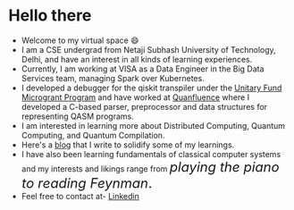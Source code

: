 # Hello there
- Welcome to my virtual space 😄
- I am a CSE undergrad from Netaji Subhash University of Technology, Delhi, and have an interest in all kinds of learning experiences.
- Currently, I am working at VISA as a Data Engineer in the Big Data Services team, managing Spark over Kubernetes.
- I developed a debugger for the qiskit transpiler under the [Unitary Fund Microgrant Program](https://unitary.fund/grants.html) and have worked at [Quanfluence](https://www.linkedin.com/company/quanfluence/?trk=similar-pages) where I developed a C-based parser, preprocessor and data structures for representing QASM programs.
- I am interested in learning more about Distributed Computing, Quantum Computing, and Quantum Compilation.
- Here's a [blog](https://harshitco19.wixsite.com/uncertainist) that I write to solidify some of my learnings.
- I have also been learning fundamentals of classical computer systems and my interests and likings range from <font size = 5>*playing the piano to reading Feynman*.</font>
- Feel free to contact at- <a href = "https://www.linkedin.com/in/harshit-gupta-75b2171b3/"> Linkedin </a> 
